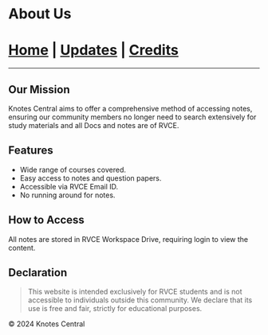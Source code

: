 # About Us

# [Home](./index.md) | [Updates](./updates.md) | [Credits](./credits.md)

---

## Our Mission

Knotes Central aims to offer a comprehensive method of accessing notes, ensuring our community members no longer need to search extensively for study materials and all Docs and notes are of RVCE.

## Features

- Wide range of courses covered.
- Easy access to notes and question papers.
- Accessible via RVCE Email ID.
- No running around for notes.

## How to Access

All notes are stored in RVCE Workspace Drive, requiring login to view the content.

## Declaration

> This website is intended exclusively for RVCE students and is not accessible to individuals outside this community.
> We declare that its use is free and fair, strictly for educational purposes.

&copy; 2024 Knotes Central
